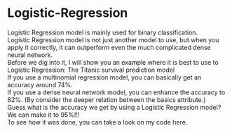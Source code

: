 # Logistic-Regression

Logistic Regression model is mainly used for binary classification.<br>
Logistic Regression model is not just another model to use, but when you apply it correctly, it can outperform even the much complicated dense neural network. <br>
Before we dig into it, I will show you an example where it is best to use to Logistic Regression: The Titanic survival prediction model <br>
If you use a multinomial regression model, you can basically get an accuracy around 74%. <br>
If you use a dense neural network model, you can enhance the accuracy to 82%. (By consider the deeper relation between the basics attribute.) <br>
Guess what is the accuracy we get by using a Logistic Regression model? We can make it to 95%!!!<br> 
To see how it was done, you can take a look on my code here.<br>

